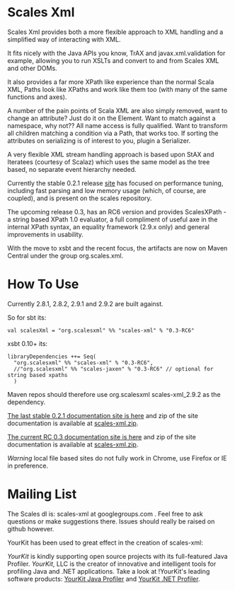 # Scales Xml

Scales Xml provides both a more flexible approach to XML handling and a simplified way of interacting with XML.  

It fits nicely with the Java APIs you know, TrAX and javax.xml.validation for example, allowing you to run XSLTs and convert to and from Scales XML and other DOMs.

It also provides a far more XPath like experience than the normal Scala XML, Paths look like XPaths and work like them too (with many of the same functions and axes).

A number of the pain points of Scala XML are also simply removed, want to change an attribute?  Just do it on the Element.  Want to match against a namespace, why not?? All name access is fully qualified.  Want to transform all children matching a condition via a Path, that works too.  If sorting the attributes on serializing is of interest to you, plugin a Serializer.

A very flexible XML stream handling approach is based upon StAX and Iteratees (courtesy of Scalaz) which uses the same model as the tree based, no separate event hierarchy needed.

Currently the stable 0.2.1 release [site](http://scala-scales.googlecode.com/svn/sites/scales/scales-xml_2.9.1/0.2.1/index.html) has focused on performance tuning, including fast parsing and low memory usage (which, of course, are coupled), and is present on the scales repository.

The upcoming release 0.3, has an RC6 version and provides ScalesXPath - a string based XPath 1.0 evaluator, a full compliment of useful axe in the internal XPath syntax, an equality framework (2.9.x only) and general improvements in usability.  

With the move to xsbt and the recent focus, the artifacts are now on Maven Central under the group org.scales.xml.

# How To Use

Currently 2.8.1, 2.8.2, 2.9.1 and 2.9.2 are built against.

So for sbt its:

    val scalesXml = "org.scalesxml" %% "scales-xml" % "0.3-RC6"

xsbt 0.10+ its:

    libraryDependencies ++= Seq(
      "org.scalesxml" %% "scales-xml" % "0.3-RC6",
      //"org.scalesxml" %% "scales-jaxen" % "0.3-RC6" // optional for string based xpaths
      )

Maven repos should therefore use org.scalesxml scales-xml_2.9.2 as the dependency.

[The last stable 0.2.1 documentation site is here](http://scala-scales.googlecode.com/svn/sites/scales/scales-xml_2.9.1/0.2.1/index.html) and zip of the site documentation is available at [scales-xml.zip](http://scala-scales.googlecode.com/svn/sites/scales/scales-xml_2.9.1/0.2.1/scales-xml_2.9.1-0.2.1-site.zip).  

[The current RC 0.3 documentation site is here](http://scala-scales.googlecode.com/svn/sites/scales/scales-xml_2.9.2/0.3-RC6/index.html) and zip of the site documentation is available at [scales-xml.zip](http://scala-scales.googlecode.com/svn/sites/scales/scales-xml_2.9.2/0.3-RC6/org.scalesxml-scales-xml-0.3-RC6-site.zip).

_Warning_ local file based sites do not fully work in Chrome, use Firefox or IE in preference.

# Mailing List

The Scales dl is: scales-xml at googlegroups.com .  Feel free to ask questions or make suggestions there.  Issues should really be raised on github however.

YourKit has been used to great effect in the creation of scales-xml:

*YourKit* is kindly supporting open source projects with its full-featured Java Profiler.
*YourKit*, LLC is the creator of innovative and intelligent tools for profiling
Java and .NET applications. Take a look at !YourKit's leading software products:
[YourKit Java Profiler](http://www.yourkit.com/java/profiler/index.jsp) and
[YourKit .NET Profiler](http://www.yourkit.com/.net/profiler/index.jsp).